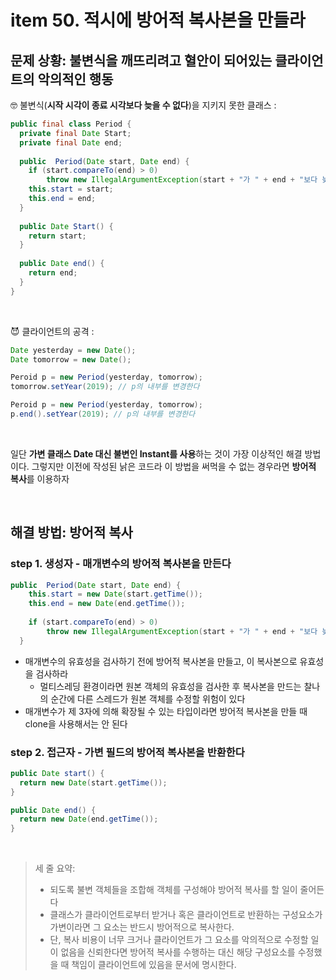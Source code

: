 # item 50. 적시에 방어적 복사본을 만들라

## 문제 상황: 불변식을 깨뜨리려고 혈안이 되어있는 클라이언트의 악의적인 행동

🤓 불변식(**시작 시각이 종료 시각보다 늦을 수 없다**)을 지키지 못한 클래스 :
```java
public final class Period {
  private final Date Start;
  private final Date end;
  
  public  Period(Date start, Date end) {
    if (start.compareTo(end) > 0)
        throw new IllegalArgumentException(start + "가 " + end + "보다 늦다.");
    this.start = start;
    this.end = end;
  }
  
  public Date Start() {
    return start;
  }
  
  public Date end() {
    return end;
  }
}
```

<br>

😈 클라이언트의 공격 :
```java
Date yesterday = new Date();
Date tomorrow = new Date();

Peroid p = new Period(yesterday, tomorrow);
tomorrow.setYear(2019); // p의 내부를 변경한다
```

```java
Peroid p = new Period(yesterday, tomorrow);
p.end().setYear(2019); // p의 내부를 변경한다
```

<br>

일단 **가변 클래스 Date 대신 불변인 Instant를 사용**하는 것이 가장 이상적인 해결 방법이다. 그렇지만 이전에 작성된 낡은 코드라 이 방법을 써먹을 수 없는 경우라면 **방어적 복사**를 이용하자

<br>

## 해결 방법: 방어적 복사

### step 1. 생성자 - 매개변수의 방어적 복사본을 만든다 

```java
public  Period(Date start, Date end) {
    this.start = new Date(start.getTime());
    this.end = new Date(end.getTime());
    
    if (start.compareTo(end) > 0)
        throw new IllegalArgumentException(start + "가 " + end + "보다 늦다.");
  }
```

- 매개변수의 유효성을 검사하기 전에 방어적 복사본을 만들고, 이 복사본으로 유효성을 검사하라
   - 멀티스레딩 환경이라면 원본 객체의 유효성을 검사한 후 복사본을 만드는 찰나의 순간에 다른 스레드가 원본 객체를 수정할 위험이 있다
- 매개변수가 제 3자에 의해 확장될 수 있는 타입이라면 방어적 복사본을 만들 때 clone을 사용해서는 안 된다

### step 2. 접근자 - 가변 필드의 방어적 복사본을 반환한다

```java
public Date start() {
  return new Date(start.getTime());
}

public Date end() {
  return new Date(end.getTime());
}
```

<br>

> 세 줄 요약:
> - 되도록 불변 객체들을 조합해 객체를 구성해야 방어적 복사를 할 일이 줄어든다
> - 클래스가 클라이언트로부터 받거나 혹은 클라이언트로 반환하는 구성요소가 가변이라면 그 요소는 반드시 방어적으로 복사한다.
> - 단, 복사 비용이 너무 크거나 클라이언트가 그 요소를 악의적으로 수정할 일이 없음을 신뢰한다면 방어적 복사를 수행하는 대신 해당 구성요소를 수정했을 때 책임이 클라이언트에 있음을 문서에 명시한다.
